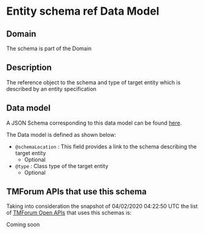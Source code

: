 # Entity schema ref Data Model

## Domain

The  schema is part of the  Domain

## Description

The reference object to the schema and type of target entity which is described by an entity specification

## Data model

A JSON Schema corresponding to this data model can be found
[here](https://github.com/tmforum-rand/schemas/blob/candidates/Common/EntitySchemaRef.schema.json).

The Data model is defined as shown below:
- `@schemaLocation` : This field provides a link to the schema describing the target entity
  - Optional
- `@type` : Class type of the target entity
  - Optional




## TMForum APIs that use this schema

Taking into consideration the snapshot of 04/02/2020 04:22:50 UTC the list of [TMForum Open APIs](https://www.tmforum.org/open-apis/) that uses this schemas is:

Coming soon